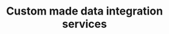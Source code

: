 ---
title : "Custom made data integration services"
####################### Banner #########################
banner:
  title : "Custom-Made Data Integration Services"
  image :
    link : "images/66205.svg"
    backlink : "<a href='https://www.freepik.com/vectors/background'>Background vector created by rawpixel.com - www.freepik.com</a>"
  content : "We connect your system with any data source or API. Your data is delivered in exactly the format you need. Our service keeps even disparate system in sync. Decide between our SaaS or self-managed solution."
  button:
    enable : true
    label : "Request a free Proof of Concept"
    link : "contact/poc"

##################### Feature ##########################
feature:
  enable : true
  title : "What you will love about our service"
  feature_item:  
      
    # feature item loop
    - name : "SaaS or self-managed"
      icon : "fas fa-cloud"
      content : "Choose if you want us to manage and host your complete integration, or if you want to deploy our service in your environment."
      
    # feature item loop
    - name : "Access all Code"
      icon : "fas fa-code"
      content : "Get access to your private github repot that contains all code used for your data integration."

    # feature item loop
    - name : "Unlimited transformations"
      icon : "fas fa-user-clock"
      content : "Get your data in the exact format that suits you - we create all code needed to integrate your data."
      
    # feature item loop
    - name : "Crafted With Love"
      icon : "fas fa-heart"
      content : "All our data integration services are tailor made to your needs and crafted with love in Berlin."
      
    # feature item loop
    - name : "Speed Up Development"
      icon : "fas fa-tachometer-alt"
      content : "Focus on your business while we run your data. We take care of creating the full integration code and hosting your solution."
      
    # feature item loop
    - name : "Benefit from a proven system"
      icon : "fas fa-object-group"
      content : "Our services rely on ETLBox, a proven data integration library that can easily deal with any data source and big data."
      


######################### Service #####################
service:
  enable : true
  service_item:
    # service item loop
    - title : "We create the best value from your data"
      images:
        - image :
            link: "images/Wavy_Tech-02_Single-10.svg"
            backlink : "<a href='https://www.freepik.com/vectors/technology'>Technology vector created by vectorjuice - www.freepik.com</a>"
#     - "images/service-2.png" 

      content : "Taking care of data integration project can be time-consuming and costly. With our service we deliver your data wherever you need it, in the format you need it. Data is kept in sync automatically. That way you can focus on your business, and we take care that your data is there where you need it and when you need it."
      button:
        enable : true
        label : "Read more about our service"
        link : "service"
        
    # service item loop
    - title : "Benefit from a proven system"
      images:
        - image : 
            link : "images/10172.svg"
            backlink : "<a href='https://www.freepik.com/vectors/people'>People vector created by pch.vector - www.freepik.com</a>"
      content : "We have the technology to connect with almost everything. Our integration code is based on ETLBox, a proven software library that can connect with the most common databases and APIs. It can be deployed easily in the cloud on On-Promise. You can choose if you want us to host the service, or if you prefer to deploy it in your environment. You can always access a Github repo that contains the complete code of your integration."
      button:
        enable : false
        label : "Learn more"
        link : "https://www.etlbox.net"
        
    # service item loop
    - title : "Transform your data"
      images:
        - image : 
            link : "images/20945804.svg"
            backlink : "<a href='https://www.freepik.com/vectors/people'>People vector created by vectorjuice - www.freepik.com</a>"
      content : "Choose how you would like to transform your data - our services allows you to clean, decode, enrich or transform your data in any way you want. You can use our service for a one-time migration project, or for periodic data flows. If needed, data can be prepared on the fly for analytical purposes. Just describe your needs and we create all the necessary transformation code for you."
      button:
        enable : true
        label : "Learn more"
        link : "service"
       
        
################### Screenshot ########################
screenshot:
  enable : false
  title : "Experience the best <br> data flows with us"
  image : "images/screenshot.svg"

  

##################### Call to action #####################
call_to_action:
  enable : true
  title : "Ready to get started?"
  image : 
    link : "images/5964.svg"
    backlink : <a href='https://www.freepik.com/vectors/woman'>Woman vector created by pch.vector - www.freepik.com</a>
  content : "Ready whenever you are. Try out our service for free - we offer a sample integration to convince you from our service."
  button:
    enable : true
    label : "Get a free integration"
    link : "contact/poc"
---